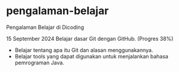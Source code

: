 # pengalaman-belajar

Pengalaman Belajar di Dicoding

15 September 2024
Belajar dasar Git dengan GitHub. (Progres 38%)
* Belajar tentang apa itu Git dan alasan menggunakannya.
* Belajar tools yang dapat digunakan untuk menjalankan bahasa pemrograman Java.
